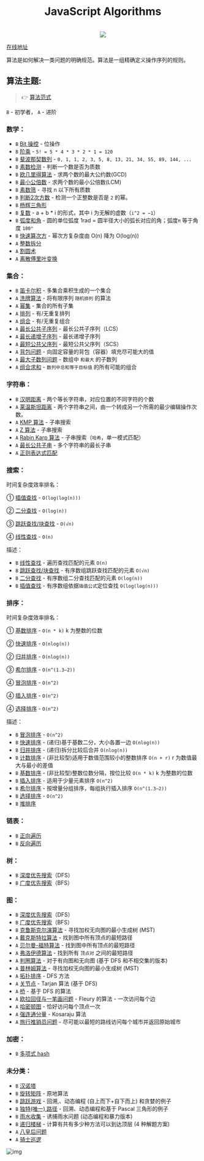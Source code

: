 <h1 align="center" style="margin: 30px 0 35px;">JavaScript Algorithms</h1>
<p align="center">
  <a href="https://travis-ci.com/imyangyong/javascript-algorithms"><img src="https://travis-ci.com/imyangyong/javascript-algorithms.svg?branch=master" /></a>
</p>

[在线地址](https://www.imyangyong.com/javascript-algorithms)

算法是如何解决一类问题的明确规范。算法是一组精确定义操作序列的规则。

## 算法主题:

> 👉 [算法范式](Paradigm.html)

`B` - 初学者， `A` - 进阶

### 数学：

- `B` [Bit 操控](/math/bits.html) - 位操作
- `B` [阶乘](/math/factorial.html) - `5! = 5 * 4 * 3 * 2 * 1 = 120`
- `B` [斐波那契数列](/math/fibonacci.html) - `0, 1, 1, 2, 3, 5, 8, 13, 21, 34, 55, 89, 144, ...`
- `B` [素数检测](/math/primality-test.html) - 判断一个数是否为质数
- `B` [欧几里得算法](/math/euclidean.html) - 求两个数的最大公约数(GCD)
- `B` [最小公倍数](/math/least-common-multiple.html) - 求两个数的最小公倍数(LCM)
- `B` [素数筛](/math/sieve-of-eratosthenes.html) - 寻找 n 以下所有质数
- `B` [判断2次方数](/math/is-power-of-two.html) - 检测一个正整数是否是 `2` 的幂。
- `B` [杨辉三角形](/math/pascal-triangle.html)
- `B` [复数](/math/complex-number.html) - a + b * i 的形式，其中 i 为无解的虚数（`i^2 = −1`）
- `B` [弧度和角](/math/radian.html) -  圆的单位弧度 1rad = 圆半径大小的弧长对应的角；弧度`π` 等于角度 `180°`
- `B` [快速算次方](/math/fast-powering.html) - 幂次方复杂度由 O(n) 降为 O(log(n))
- `A` [整数拆分](/math/integer-partition.html)
- `A` [割圆术](/math/liu-hui.html)
- `A` [离散傅里叶变换](/math/fourier-transform.html)

### 集合：

- `B` [笛卡尔积](/sets/cartesian-product.html) - 多集合乘积生成的一个集合
- `A` [洗牌算法](/sets/fisher-yates.html) - 将有限序列 `随机排列` 的算法
- `A` [幂集](/sets/power-set.html) - 集合的所有子集
- `A` [排列](/sets/permutations.html) - 有/无重复排列
- `A` [组合](/sets/combinations.html) - 有/无重复组合
- `A` [最长公共子序列](/sets/longest-common-subsequence.html) - 最长公共子序列（LCS）
- `A` [最长递增子序列](/sets/longest-increasing-subsequence.html) - 最长递增子序列
- `A` [最短公共父序列](/sets/shortest-common-supersequence.html) - 最短公共父序列（SCS）
- `A` [背包问题](/sets/knapsack-problem.html) - 向固定容量的背包（容器）填充尽可能大的值
- `A` [最大子数列问题](/sets/maximum-subarray.html) - 数组中 `和最大` 的子数列
- `A` [组合求和](/sets/combination-sum.html) - `数列中总和等于目标值` 的所有可能的组合

### 字符串：

- `B` [汉明距离](/string/hammin-cdistance.html) - 两个等长字符串，对应位置的不同字符的个数
- `A` [莱温斯坦距离](/string/levenshtein-distance.html) - 两个字符串之间，由一个转成另一个所需的最少编辑操作次数。
- `A` [KMP 算法](/string//knuth-morris-pratt.html) - 子串搜索
- `A` [Z 算法](/string/z-algorithm.html) - 子串搜索
- `A` [Rabin Karp 算法](/string/rabin-karp.html) - 子串搜索（`哈希`，单一模式匹配）
- `A` [最长公共子串](/string/longest-common-substring.html) - 多个字符串的最长子串
- `A` [正则表达式匹配](/string/regular-expression-matching.html)

### 搜索：

时间复杂度效率排名：

① [插值查找](/search/interpolation-search.html) - `O(log(log(n)))`

② [二分查找](/search/binary-search.html) - `O(log(n))`

③ [跳跃查找/块查找](/search/jump-search.html) - `O(√n)`

④ [线性查找](/search/linear-search.html) - `O(n)`

描述：

- `B` [线性查找](/search/linear-search.html) - 遍历查找匹配的元素 `O(n)`
- `B` [跳跃查找/块查找](/search/jump-search.html) - 有序数组跳跃查找匹配的元素 `O(√n)`
- `B` [二分查找](/search/binary-search.html) - 有序数组二分查找匹配的元素 `O(log(n))`
- `B` [插值查找](/search/interpolation-search.html) - 有序数组依据`插值公式`定位查找 `O(log(log(n)))`

### 排序：

时间复杂度效率排名：

① [基数排序](/sorting/radix-sort.html) -  `O(n * k)`  k 为整数的位数

② [快速排序](/sorting/quick-sort.html) -  `O(nlog(n))`

② [归并排序](/sorting/merge-sort.html) -  `O(nlog(n))`

③ [希尔排序](/sorting/shell-sort.html) -  `O(n^(1.3—2))`

④ [冒泡排序](/sorting/bubble-sort.html) -  `O(n^2)`

④ [插入排序](/sorting/insertion-sort.html) -  `O(n^2)`

④ [选择排序](/sorting/selection-sort.html) -  `O(n^2)`

描述：

- `B` [冒泡排序](/sorting/bubble-sort.html) - `O(n^2)`
- `B` [快速排序](/sorting/quick-sort.html) - (递归)基于基数二分，大小各置一边 `O(nlog(n))`
- `B` [归并排序](/sorting/merge-sort.html) - (递归)拆分比较后合并 `O(nlog(n))`
- `B` [计数排序](/sorting/counting-sort.html) - (非比较型)适用于数值范围较小的整数排序 `O(n + r)` r 为数值最大与最小的差值
- `B` [基数排序](/sorting/radix-sort.html) - (非比较型)整数位数分隔，按位比较 `O(n * k)` k 为整数的位数
- `B` [插入排序](/sorting/insertion-sort.html) - 适用于少量元素排序 `O(n^2)`
- `B` [希尔排序](/sorting/shell-sort.html) - 按增量分组排序，每组执行插入排序 `O(n^(1.3—2))`
- `B` [选择排序](/sorting/selection-sort.html) - `O(n^2)`
- `B` [堆排序](/sorting/heap-sort.html)

### 链表：

- `B` [正向遍历](/linked-list/traversal.html)
- `B` [反向遍历](/linked-list/reverse-traversal.html)

### 树：

- `B` [深度优先搜索](/tree/depth-first-search.html)（DFS）
- `B` [广度优先搜索](/tree/breadth-first-search.html)（BFS）

### 图：

- `B` [深度优先搜索](/graph/depth-first-search.html)（DFS）
- `B` [广度优先搜索](/graph/breadth-first-search.html)（BFS）
- `B` [克鲁斯克尔演算法](/graph/kruskal.html) - 寻找加权无向图的最小生成树 (MST)
- `A` [戴克斯特拉算法](/graph/dijkstra.html) - 找到图中所有顶点的最短路径
- `A` [贝尔曼-福特算法](/graph/bellman-ford.html) - 找到图中所有顶点的最短路径
- `A` [弗洛伊德算法](/graph/floyd-warshall.html) - 找到所有 `顶点对` 之间的最短路径
- `A` [判圈算法](/graph/detect-cycle.html) - 对于有向图和无向图 (基于 DFS 和不相交集的版本)
- `A` [普林姆算法](/graph/prim.html) - 寻找加权无向图的最小生成树 (MST)
- `A` [拓扑排序](/graph/topological-sorting.html) - DFS 方法
- `A` [关节点](/graph/articulation-points.html) - Tarjan 算法 (基于 DFS)
- `A` [桥](/graph/bridges.html) - 基于 DFS 的算法
- `A` [欧拉回径与一笔画问题](/graph/eulerian-path.html) - Fleury 的算法 - 一次访问每个边
- `A` [哈密顿图](/graph/hamiltonian-cycle.html) - 恰好访问每个顶点一次
- `A` [强连通分量](/graph/strongly-connected-components.html) - Kosaraju 算法
- `A` [旅行推销员问题](/graph/travelling-salesman.html) - 尽可能以最短的路线访问每个城市并返回原始城市

### 加密：

- `B` [多项式 hash](/cryptography/polynomial-hash.html)

### 未分类：

- `B` [汉诺塔](/uncategorized/hanoi-tower.html)
- `B` [旋转矩阵](/uncategorized/square-matrix-rotation.html) - 原地算法
- `B` [跳跃游戏](/uncategorized/square-matrix-rotation.html) - 回溯,、动态编程 (自上而下+自下而上) 和贪婪的例子
- `B` [独特(唯一) 路径](/uncategorized/unique-paths.html) - 回溯、动态编程和基于 Pascal 三角形的例子
- `B` [雨水收集](/uncategorized/rain-terraces.html) - 诱捕雨水问题 (动态编程和暴力版本)
- `B` [递归楼梯](/uncategorized/recursive-staircase.html) - 计算有共有多少种方法可以到达顶层 (4 种解题方案)
- `A` [八皇后问题](/uncategorized/n-queens.html)
- `A` [骑士巡逻](/uncategorized/knight-tour.html)

![img](https://img.imyangyong.com/blog/2020-07-13%2016-12-59.png)
